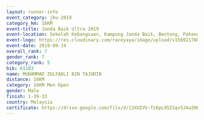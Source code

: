 ```yaml
---
layout: runner-info 
event_category: jbu-2019 
category_km: 16KM 
event-title: Janda Baik Ultra 2019  
event-location: Sekolah Kebangsaan, Kampung Janda Baik, Bentong, Pahang, Malaysia 
event-logo: https://res.cloudinary.com/raceyaya/image/upload/v1569217009/logo/janda-baik_vch1pc.jpg 
event-date: 2019-09-14 
overall_rank: 7
gender_rank: 7
category_rank: 5
bib: 61103
name: MUHAMMAD ZULFADLI BIN TAJUDIN
distance: 16KM
category: 16KM Men Open
gender: Male
finish: 1-39-33
country: Malaysia
certificate: https://drive.google.com/file/d/13XUIVV-Tz6pL95Z1qvSJAu2HDEzA3idd/view?usp=sharing
---
```

